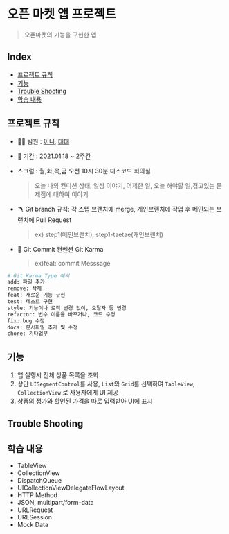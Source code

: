 # 오픈 마켓 앱 프로젝트

 > 오픈마켓의 기능을 구현한 앱 
## Index
* [프로젝트 규칙](#프로젝트-규칙) 
* [기능](#기능)
* [Trouble Shooting](#trouble-shooting)
* [학습 내용](#학습-내용)


## 프로젝트 규칙

- 👧‍👦 팀원 : [이니](https://github.com/innieminnie), [태태](https://github.com/uuu1101)  

- 📅 기간 : 2021.01.18 ~ 2주간

- 스크럼 : 월,화,목,금 오전 10시 30분 디스코드 회의실
    > 오늘 나의 컨디션 상태, 일상 이야기, 어제한 일, 오늘 해야할 일,겪고있는 문제점에 대하여 이야기 


- 🪃 Git branch 규칙: 각 스텝 브랜치에 merge, 개인브랜치에 작업 후 메인되는 브랜치에 Pull Request
    > ex) step1(메인브랜치), step1-taetae(개인브랜치)

-  📐 Git Commit 컨벤션
Git Karma 
    > ex)feat: commit Messsage 
```bash
# Git Karma Type 예시 
add: 파일 추가  
remove: 삭제  
feat: 새로운 기능 구현  
test: 테스트 구현  
style: 기능이나 로직 변경 없이, 오탈자 등 변경  
refactor: 변수 이름을 바꾸거나, 코드 수정  
fix: bug 수정  
docs: 문서파일 추가 및 수정  
chore: 기타업무  
```

## 기능

 1. 앱 실행시 전체 상품 목록을 조회
 2. 상단 `UISegmentControl`를 사용, `List`와 `Grid`를 선택하여 `TableView`, `CollectionView` 로 사용자에게 UI 제공
 3. 상품의 정가와 할인된 가격을 따로 입력받아 UI에 표시

## Trouble Shooting

## 학습 내용

- TableView
- CollectionView
- DispatchQueue
- UICollectionViewDelegateFlowLayout
- HTTP Method
- JSON, multipart/form-data
- URLRequest
- URLSession
- Mock Data
